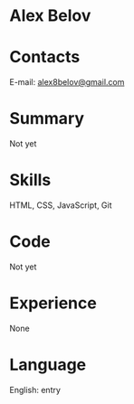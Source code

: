 # Alex Belov
# Contacts
E-mail: alex8belov@gmail.com
# Summary
Not yet
# Skills
HTML, CSS, JavaScript, Git
# Code
Not yet
# Experience
None
# Language
English: entry